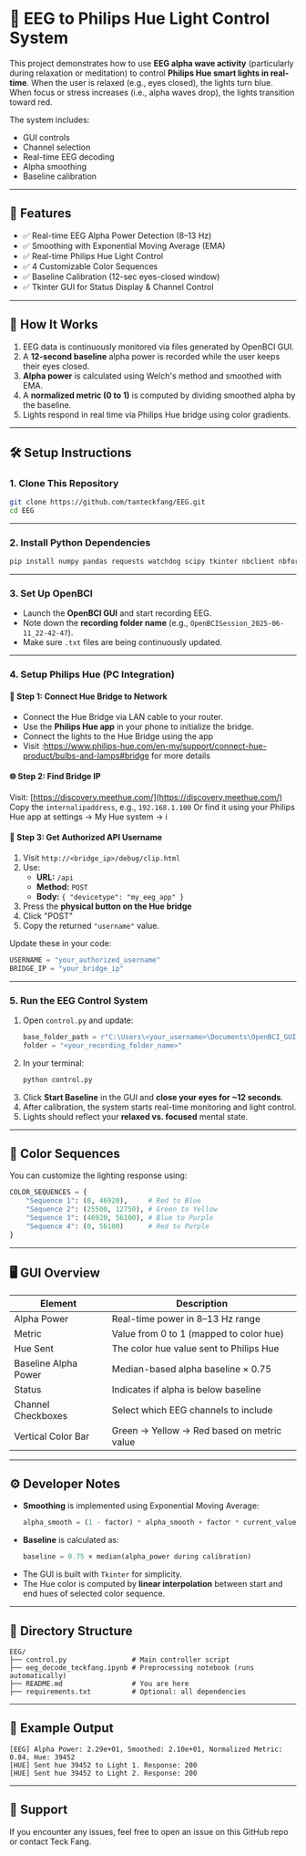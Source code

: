 # 🧠 EEG to Philips Hue Light Control System

This project demonstrates how to use **EEG alpha wave activity** (particularly during relaxation or meditation) to control **Philips Hue smart lights in real-time**. When the user is relaxed (e.g., eyes closed), the lights turn blue. When focus or stress increases (i.e., alpha waves drop), the lights transition toward red.

The system includes:
- GUI controls
- Channel selection
- Real-time EEG decoding
- Alpha smoothing
- Baseline calibration

---

## 🌟 Features

- ✅ Real-time EEG Alpha Power Detection (8–13 Hz)
- ✅ Smoothing with Exponential Moving Average (EMA)
- ✅ Real-time Philips Hue Light Control
- ✅ 4 Customizable Color Sequences
- ✅ Baseline Calibration (12-sec eyes-closed window)
- ✅ Tkinter GUI for Status Display & Channel Control

---

## 🧠 How It Works

1. EEG data is continuously monitored via files generated by OpenBCI GUI.
2. A **12-second baseline** alpha power is recorded while the user keeps their eyes closed.
3. **Alpha power** is calculated using Welch's method and smoothed with EMA.
4. A **normalized metric (0 to 1)** is computed by dividing smoothed alpha by the baseline.
5. Lights respond in real time via Philips Hue bridge using color gradients.

---

## 🛠 Setup Instructions

### 1. Clone This Repository

```bash
git clone https://github.com/tanteckfang/EEG.git
cd EEG
```

---

### 2. Install Python Dependencies

```bash
pip install numpy pandas requests watchdog scipy tkinter nbclient nbformat nest_asyncio tensorflow
```

---

### 3. Set Up OpenBCI

- Launch the **OpenBCI GUI** and start recording EEG.
- Note down the **recording folder name** (e.g., `OpenBCISession_2025-06-11_22-42-47`).
- Make sure `.txt` files are being continuously updated.

---

### 4. Setup Philips Hue (PC Integration)

#### 🔌 Step 1: Connect Hue Bridge to Network

- Connect the Hue Bridge via LAN cable to your router.
- Use the **Philips Hue app** in your phone to initialize the bridge.
- Connect the lights to the Hue Bridge using the app
- Visit :https://www.philips-hue.com/en-my/support/connect-hue-product/bulbs-and-lamps#bridge for more details
    

#### 🌐 Step 2: Find Bridge IP

Visit: [https://discovery.meethue.com/](https://discovery.meethue.com/)  
Copy the `internalipaddress`, e.g., `192.168.1.100`
Or find it using your Philips Hue app at settings -> My Hue system -> i

#### 🔐 Step 3: Get Authorized API Username

1. Visit `http://<bridge_ip>/debug/clip.html`
2. Use:
   - **URL:** `/api`
   - **Method:** `POST`
   - **Body:** `{ "devicetype": "my_eeg_app" }`
3. Press the **physical button on the Hue bridge**
4. Click "POST"
5. Copy the returned `"username"` value.

Update these in your code:
```python
USERNAME = "your_authorized_username"
BRIDGE_IP = "your_bridge_ip"
```

---

### 5. Run the EEG Control System

1. Open `control.py` and update:
   ```python
   base_folder_path = r"C:\Users\<your_username>\Documents\OpenBCI_GUI\Recordings"
   folder = "<your_recording_folder_name>"
   ```
2. In your terminal:
   ```bash
   python control.py
   ```
3. Click **Start Baseline** in the GUI and **close your eyes for ~12 seconds**.
4. After calibration, the system starts real-time monitoring and light control.
5. Lights should reflect your **relaxed vs. focused** mental state.

---

## 🌈 Color Sequences

You can customize the lighting response using:
```python
COLOR_SEQUENCES = {
    "Sequence 1": (0, 46920),     # Red to Blue
    "Sequence 2": (25500, 12750), # Green to Yellow
    "Sequence 3": (46920, 56100), # Blue to Purple
    "Sequence 4": (0, 56100)      # Red to Purple
}
```

---

## 🖥 GUI Overview

| Element                | Description                                  |
|------------------------|----------------------------------------------|
| Alpha Power            | Real-time power in 8–13 Hz range             |
| Metric                 | Value from 0 to 1 (mapped to color hue)      |
| Hue Sent               | The color hue value sent to Philips Hue      |
| Baseline Alpha Power   | Median-based alpha baseline × 0.75           |
| Status                 | Indicates if alpha is below baseline         |
| Channel Checkboxes     | Select which EEG channels to include         |
| Vertical Color Bar     | Green → Yellow → Red based on metric value   |

---

## ⚙ Developer Notes

- **Smoothing** is implemented using Exponential Moving Average:
  ```python
  alpha_smooth = (1 - factor) * alpha_smooth + factor * current_value
  ```
- **Baseline** is calculated as:
  ```python
  baseline = 0.75 × median(alpha_power during calibration)
  ```
- The GUI is built with `Tkinter` for simplicity.
- The Hue color is computed by **linear interpolation** between start and end hues of selected color sequence.

---

## 📁 Directory Structure

```
EEG/
├── control.py                # Main controller script
├── eeg_decode_teckfang.ipynb # Preprocessing notebook (runs automatically)
├── README.md                 # You are here
├── requirements.txt          # Optional: all dependencies
```

---

## 🧪 Example Output

```
[EEG] Alpha Power: 2.29e+01, Smoothed: 2.10e+01, Normalized Metric: 0.84, Hue: 39452
[HUE] Sent hue 39452 to Light 1. Response: 200
[HUE] Sent hue 39452 to Light 2. Response: 200
```

---

## 🙋 Support

If you encounter any issues, feel free to open an issue on this GitHub repo or contact Teck Fang.
